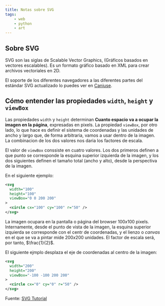 ```yaml
---
title: Notas sobre SVG
tags:
    - web
    - python
    - art
---
```


## Sobre SVG

SVG son las siglas de Scalable Vector Graphics, (Gráficos basados en vectores
escalables). Es un formato gráfico basado en XML para crear archivos
vectoriales en 2D.

El soporte de los diferentes navegadores a las diferentes partes del estándar
SVG actualizado lo puedes ver en [Caniuse](https://caniuse.com/?cats=SVG&statuses=all).


## Cómo entender las propiedades `width`, `height` y `viewBox`

Las propiedades `width` y `height` determinan **Cuanto espacio va a ocupar
la imagen en la página**, expresadas en pixels. La propiedad `viewBox`, por
otro lado, lo que hace es definir el sistema de coordenadas y las unidades de
ancho y largo que, de forma arbitraria, vamos a usar dentro de la imagen. La
combinacion de los dos valores nos daria los factores de escala.

El valor de `viewBox` conssiste en cuatro valores. Los dos primeros definen a
que punto se corresponde la esquina superior izquierda de la imagen, y los dos
siguientes definen el tamaño total (ancho y alto), desde la perspectiva de la
imagen.

En el siguiente ejemplo:

```svg
<svg 
  width="100" 
  height="100" 
  viewBox="0 0 200 200"
>
  <circle cx="100" cy="100" r="50" />
</svg>
```

La imagen ocupara en la pantalla o página del browser $100x100$ pixels.
Internamente, desde el punto de vista de la imagen, la esquina superior
izquierda se corresponde con el centr de coordenadas, y el lienzo  o _canvas_
en el que se va a pintar mide $200x200$ unidades. El factor de escala será, por
tanto, $\frac{1}{2}$.

El siguiente ejmplo desplaza el eje de coordenadas al centro de la imagen:

```svg
<svg 
  width="200"
  height="200"
  viewBox="-100 -100 200 200"
>
  <circle cx="0" cy="0" r="50" />
</svg>
```

Fuente: [SVG Tutorial](https://svg-tutorial.com/)


